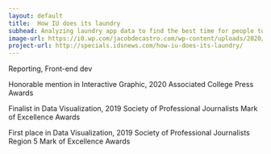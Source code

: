 ```yaml
---
layout: default
title:  How IU does its laundry 
subhead: Analyzing laundry app data to find the best time for people to do laundry by residence hall
image-url: https://i0.wp.com/jacobdecastro.com/wp-content/uploads/2020/11/laundry.png?w=500&ssl=1
project-url: http://specials.idsnews.com/how-iu-does-its-laundry/
---
```


<i class="bi bi-tags-fill"></i> Reporting, Front-end dev

<i class="bi bi-award-fill"></i> Honorable mention in Interactive Graphic, 2020 Associated College Press Awards

<i class="bi bi-award-fill"></i> Finalist in Data Visualization, 2019 Society of Professional Journalists Mark of Excellence Awards

<i class="bi bi-award-fill"></i> First place in Data Visualization, 2019 Society of Professional Journalists Region 5 Mark of Excellence Awards